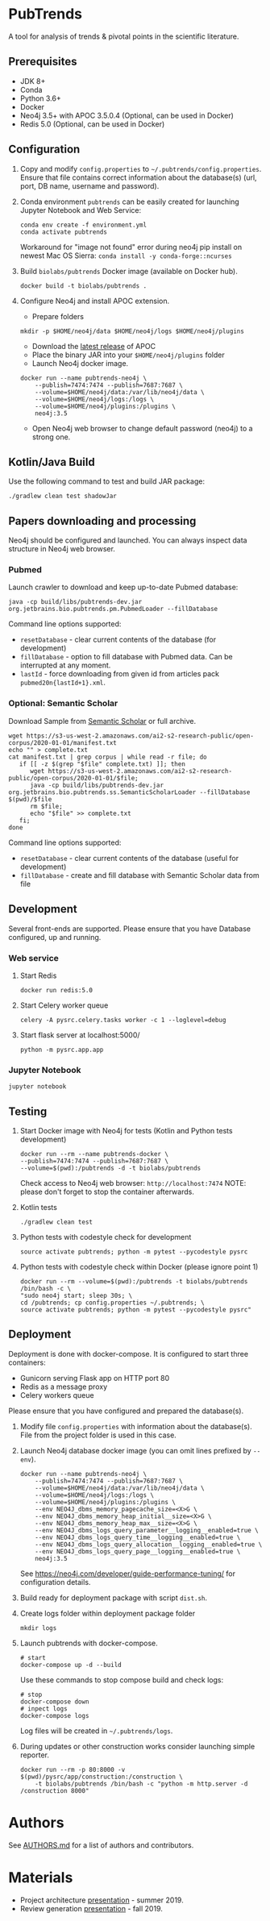 PubTrends
=========

A tool for analysis of trends & pivotal points in the scientific literature.

## Prerequisites

* JDK 8+
* Conda
* Python 3.6+
* Docker
* Neo4j 3.5+ with APOC 3.5.0.4 (Optional, can be used in Docker)
* Redis 5.0 (Optional, can be used in Docker)

## Configuration

1. Copy and modify `config.properties` to `~/.pubtrends/config.properties`.\
Ensure that file contains correct information about the database(s) (url, port, DB name, username and password).

2. Conda environment `pubtrends` can be easily created for launching Jupyter Notebook and Web Service:

    ```
    conda env create -f environment.yml
    conda activate pubtrends
    ```

    Workaround for "image not found" error during neo4j pip install on newest Mac OS Sierra:
    `conda install -y conda-forge::ncurses`

3. Build `biolabs/pubtrends` Docker image (available on Docker hub).
    ```
    docker build -t biolabs/pubtrends .
    ```

4. Configure Neo4j and install APOC extension.
    * Prepare folders
    ```
    mkdir -p $HOME/neo4j/data $HOME/neo4j/logs $HOME/neo4j/plugins
    ```
   * Download the [latest release](https://github.com/neo4j-contrib/neo4j-apoc-procedures/releases/tag/3.5.0.4) of APOC
   * Place the binary JAR into your `$HOME/neo4j/plugins` folder
    * Launch Neo4j docker image.
    ```
    docker run --name pubtrends-neo4j \
        --publish=7474:7474 --publish=7687:7687 \
        --volume=$HOME/neo4j/data:/var/lib/neo4j/data \
        --volume=$HOME/neo4j/logs:/logs \
        --volume=$HOME/neo4j/plugins:/plugins \
        neo4j:3.5
    ```   
   * Open Neo4j web browser to change default password (neo4j) to a strong one.


## Kotlin/Java Build

Use the following command to test and build JAR package:

   ```
   ./gradlew clean test shadowJar
   ```

## Papers downloading and processing

Neo4j should be configured and launched.
You can always inspect data structure in Neo4j web browser.

### Pubmed

Launch crawler to download and keep up-to-date Pubmed database:

   ```
   java -cp build/libs/pubtrends-dev.jar org.jetbrains.bio.pubtrends.pm.PubmedLoader --fillDatabase
   ``` 
   
   Command line options supported:
   * `resetDatabase` - clear current contents of the database (for development)
   * `fillDatabase` - option to fill database with Pubmed data. Can be interrupted at any moment.
   * `lastId` - force downloading from given id from articles pack `pubmed20n{lastId+1}.xml`. 
   

### Optional: Semantic Scholar


Download Sample from [Semantic Scholar](https://www.semanticscholar.org/) or full archive. 
   ```
   wget https://s3-us-west-2.amazonaws.com/ai2-s2-research-public/open-corpus/2020-01-01/manifest.txt
   echo "" > complete.txt
   cat manifest.txt | grep corpus | while read -r file; do 
      if [[ -z $(grep "$file" complete.txt) ]]; then
         wget https://s3-us-west-2.amazonaws.com/ai2-s2-research-public/open-corpus/2020-01-01/$file;
         java -cp build/libs/pubtrends-dev.jar org.jetbrains.bio.pubtrends.ss.SemanticScholarLoader --fillDatabase $(pwd)/$file
         rm $file;
         echo "$file" >> complete.txt
      fi;
   done
   ```

   Command line options supported:
   * `resetDatabase` - clear current contents of the database (useful for development) 
   * `fillDatabase` - create and fill database with Semantic Scholar data from file


## Development

Several front-ends are supported.
Please ensure that you have Database configured, up and running.

### Web service

1. Start Redis
    ```
    docker run redis:5.0
    ```
2. Start Celery worker queue
    ```
    celery -A pysrc.celery.tasks worker -c 1 --loglevel=debug
    ```
3. Start flask server at localhost:5000/
    ```
    python -m pysrc.app.app
    ```    
### Jupyter Notebook
   ```
   jupyter notebook
   ```


## Testing

1. Start Docker image with Neo4j for tests (Kotlin and Python tests development)
    ```
    docker run --rm --name pubtrends-docker \
    --publish=7474:7474 --publish=7687:7687 \
    --volume=$(pwd):/pubtrends -d -t biolabs/pubtrends
    ```

    Check access to Neo4j web browser: `http://localhost:7474`
    NOTE: please don't forget to stop the container afterwards.

2. Kotlin tests

    ```
    ./gradlew clean test
    ```

3. Python tests with codestyle check for development
    
    ```
    source activate pubtrends; python -m pytest --pycodestyle pysrc
    ```

4. Python tests with codestyle check within Docker (please ignore point 1)

    ```
    docker run --rm --volume=$(pwd):/pubtrends -t biolabs/pubtrends /bin/bash -c \
    "sudo neo4j start; sleep 30s; \
    cd /pubtrends; cp config.properties ~/.pubtrends; \
    source activate pubtrends; python -m pytest --pycodestyle pysrc"
    ```

## Deployment

Deployment is done with docker-compose. It is configured to start three containers:
* Gunicorn serving Flask app on HTTP port 80
* Redis as a message proxy
* Celery workers queue

Please ensure that you have configured and prepared the database(s).

1. Modify file `config.properties` with information about the database(s). 
   File from the project folder is used in this case.

2. Launch Neo4j database docker image (you can omit lines prefixed by `--env`).

    ```
    docker run --name pubtrends-neo4j \
        --publish=7474:7474 --publish=7687:7687 \
        --volume=$HOME/neo4j/data:/var/lib/neo4j/data \
        --volume=$HOME/neo4j/logs:/logs \
        --volume=$HOME/neo4j/plugins:/plugins \
        --env NEO4J_dbms_memory_pagecache_size=<X>G \
        --env NEO4J_dbms_memory_heap_initial__size=<X>G \
        --env NEO4J_dbms_memory_heap_max__size=<X>G \
        --env NEO4J_dbms_logs_query_parameter__logging__enabled=true \
        --env NEO4J_dbms_logs_query_time__logging__enabled=true \
        --env NEO4J_dbms_logs_query_allocation__logging__enabled=true \
        --env NEO4J_dbms_logs_query_page__logging__enabled=true \
        neo4j:3.5
    ```
    
   See https://neo4j.com/developer/guide-performance-tuning/ for configuration details.
   
3. Build ready for deployment package with script `dist.sh`.

4. Create logs folder within deployment package folder
   ```
   mkdir logs
   ```

5. Launch pubtrends with docker-compose.
    ```
    # start
    docker-compose up -d --build
    ```
    Use these commands to stop compose build and check logs:
    ```
    # stop
    docker-compose down
    # inpect logs
    docker-compose logs
    ```
    
    Log files will be created in `~/.pubtrends/logs`.

6. During updates or other construction works consider launching simple reporter.
    ``` 
   docker run --rm -p 80:8000 -v $(pwd)/pysrc/app/construction:/construction \
        -t biolabs/pubtrends /bin/bash -c "python -m http.server -d /construction 8000"
   ```

# Authors

See [AUTHORS.md](AUTHORS.md) for a list of authors and contributors.

# Materials
* Project architecture [presentation](https://docs.google.com/presentation/d/131qvkEnzzmpx7-I0rz1om6TG7bMBtYwU9T1JNteRIEs/edit?usp=sharing) - summer 2019. 
* Review generation [presentation](https://my.compscicenter.ru/media/projects/2019-autumn/844/presentations/participants.pdf) - fall 2019.
